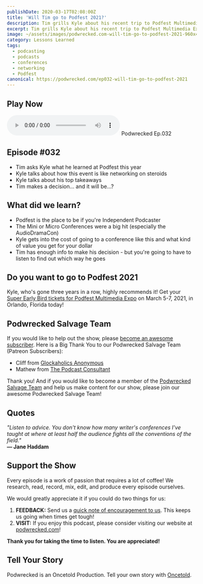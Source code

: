 ```yaml
---
publishDate: 2020-03-17T02:08:00Z
title: 'Will Tim go to Podfest 2021?'
description: Tim grills Kyle about his recent trip to Podfest Multimedia Expo in Orlando, Florida, to find out if he'll finally go to this conference in 2021.
excerpt: Tim grills Kyle about his recent trip to Podfest Multimedia Expo in Orlando, Florida, to find out if he'll finally go to this conference in 2021.
image: ~/assets/images/podwrecked.com-will-tim-go-to-podfest-2021-960x400.jpg
category: Lessons Learned
tags:
  - podcasting
  - podcasts
  - conferences
  - networking
  - Podfest
canonical: https://podwrecked.com/ep032-will-tim-go-to-podfest-2021
---
```


## Play Now

<audio id="player" controls type="audio/mpeg" src="https://storage.googleapis.com/storage.oncetold.net/80000029/20800086/pw032-will-tim-go-to-podfest-2021.mp3">Your browser does not support the audio element.</audio>
Podwrecked Ep.032

## Episode #032

- Tim asks Kyle what he learned at Podfest this year
- Kyle talks about how this event is like networking on steroids
- Kyle talks about his top takeaways
- Tim makes a decision... and it will be...?

## What did we learn?

- Podfest is the place to be if you're Independent Podcaster
- The Mini or Micro Conferences were a big hit (especially the AudioDramaCon)
- Kyle gets into the cost of going to a conference like this and what kind of value you get for your dollar
- Tim has enough info to make his decision - but you're going to have to listen to find out which way he goes

## Do you want to go to Podfest 2021

Kyle, who's gone three years in a row, highly recommends it! Get your <a href="http://www.podfestexpo.com/2021" target="_blank">Super Early Bird tickets for Podfest Multimedia Expo</a> on March 5-7, 2021, in Orlando, Florida today!

## Podwrecked Salvage Team

If you would like to help out the show, please <a href="https://www.patreon.com/gagglepod" target="_blank">become an awesome subscriber</a>. Here is a Big Thank You to our Podwrecked Salvage Team (Patreon Subscribers):

- Cliff from <a href="#" target="_blank">Glockaholics Anonymous</a>
- Mathew from <a href="https://thepodcastconsultant.com/" target="_blank">The Podcast Consultant</a>

Thank you! And if you would like to become a member of the <a href="https://www.patreon.com/gagglepod" target="_blank">Podwrecked Salvage Team</a> and help us make content for our show, please join our awesome Podwrecked Salvage Team!

## Quotes

_"Listen to advice. You don't know how many writer's conferences I've taught at where at least half the audience fights all the conventions of the field."_<br />
**― Jane Haddam**

## Support the Show

Every episode is a work of passion that requires a lot of coffee! We research, read, record, mix, edit, and produce every episode ourselves.

We would greatly appreciate it if you could do two things for us:

1. **FEEDBACK:** Send us a <a href="mailto:podwrecked@gmail.com" target="_blank">quick note of encouragement to us</a>. This keeps us going when times get tough!
1. **VISIT:** If you enjoy this podcast, please consider visiting our website at <a href="https://podwrecked.com" target="_blank">podwrecked.com</a>!

**Thank you for taking the time to listen. You are appreciated!**

## Tell Your Story

Podwrecked is an Oncetold Production. Tell your own story with <a href="https://oncetold.us" target="_blank">Oncetold</a>.
